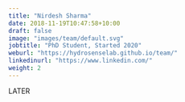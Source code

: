 ```yaml
---
title: "Nirdesh Sharma"
date: 2018-11-19T10:47:58+10:00
draft: false
image: "images/team/default.svg"
jobtitle: "PhD Student, Started 2020"
weburl: "https://hydrosenselab.github.io/team/"
linkedinurl: "https://www.linkedin.com/"
weight: 2
---
```


LATER
